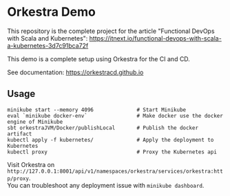 # Orkestra Demo

This repository is the complete project for the article "Functional DevOps with Scala and Kubernetes":
https://itnext.io/functional-devops-with-scala-a-kubernetes-3d7c91bca72f

This demo is a complete setup using Orkestra for the CI and CD.

See documentation:
https://orkestracd.github.io

## Usage

```
minikube start --memory 4096              # Start Minikube
eval `minikube docker-env`                # Make docker use the docker engine of Minikube
sbt orkestraJVM/Docker/publishLocal       # Publish the docker artifact
kubectl apply -f kubernetes/              # Apply the deployment to Kubernetes
kubectl proxy                             # Proxy the Kubernetes api
```
Visit Orkestra on `http://127.0.0.1:8001/api/v1/namespaces/orkestra/services/orkestra:http/proxy`.  
You can troubleshoot any deployment issue with `minikube dashboard`.

